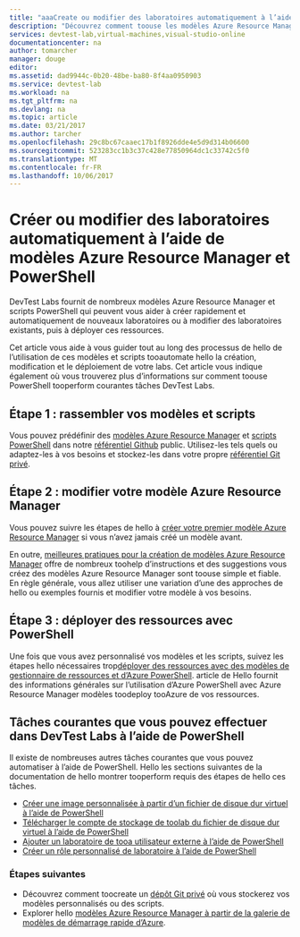 ```yaml
---
title: "aaaCreate ou modifier des laboratoires automatiquement à l’aide de modèles Azure Resource Manager avec PowerShell | Documents Microsoft"
description: "Découvrez comment toouse les modèles Azure Resource Manager avec PowerShell toocreate ou modifier des laboratoires automatiquement dans un laboratoire DevTest"
services: devtest-lab,virtual-machines,visual-studio-online
documentationcenter: na
author: tomarcher
manager: douge
editor: 
ms.assetid: dad9944c-0b20-48be-ba80-8f4aa0950903
ms.service: devtest-lab
ms.workload: na
ms.tgt_pltfrm: na
ms.devlang: na
ms.topic: article
ms.date: 03/21/2017
ms.author: tarcher
ms.openlocfilehash: 29c8bc67caaec17b1f8926dde4e5d9d314b06600
ms.sourcegitcommit: 523283cc1b3c37c428e77850964dc1c33742c5f0
ms.translationtype: MT
ms.contentlocale: fr-FR
ms.lasthandoff: 10/06/2017
---
```

# <a name="create-or-modify-labs-automatically-using-azure-resource-manager-templates-and-powershell"></a>Créer ou modifier des laboratoires automatiquement à l’aide de modèles Azure Resource Manager et PowerShell

DevTest Labs fournit de nombreux modèles Azure Resource Manager et scripts PowerShell qui peuvent vous aider à créer rapidement et automatiquement de nouveaux laboratoires ou à modifier des laboratoires existants, puis à déployer ces ressources.

Cet article vous aide à vous guider tout au long des processus de hello de l’utilisation de ces modèles et scripts tooautomate hello la création, modification et le déploiement de votre labs. Cet article vous indique également où vous trouverez plus d’informations sur comment toouse PowerShell tooperform courantes tâches DevTest Labs.

## <a name="step-1-gather-your-templates-and-scripts"></a>Étape 1 : rassembler vos modèles et scripts
Vous pouvez prédéfinir des [modèles Azure Resource Manager](https://github.com/Azure/azure-devtestlab/tree/master/ARMTemplates) et [scripts PowerShell](https://github.com/Azure/azure-devtestlab/tree/master/Scripts) dans notre [référentiel Github](https://github.com/Azure/azure-devtestlab) public. Utilisez-les tels quels ou adaptez-les à vos besoins et stockez-les dans votre propre [référentiel Git privé](devtest-lab-add-artifact-repo.md). 

## <a name="step-2-modify-your-azure-resource-manager-template"></a>Étape 2 : modifier votre modèle Azure Resource Manager
Vous pouvez suivre les étapes de hello à [créer votre premier modèle Azure Resource Manager](https://docs.microsoft.com/en-us/azure/azure-resource-manager/resource-manager-create-first-template) si vous n’avez jamais créé un modèle avant.

En outre, [meilleures pratiques pour la création de modèles Azure Resource Manager](https://docs.microsoft.com/azure/azure-resource-manager/resource-manager-template-best-practices) offre de nombreux toohelp d’instructions et des suggestions vous créez des modèles Azure Resource Manager sont toouse simple et fiable. En règle générale, vous allez utiliser une variation d’une des approches de hello ou exemples fournis et modifier votre modèle à vos besoins.

## <a name="step-3-deploy-resources-with-powershell"></a>Étape 3 : déployer des ressources avec PowerShell
Une fois que vous avez personnalisé vos modèles et les scripts, suivez les étapes hello nécessaires trop[déployer des ressources avec des modèles de gestionnaire de ressources et d’Azure PowerShell](https://docs.microsoft.com/azure/azure-resource-manager/resource-group-template-deploy). article de Hello fournit des informations générales sur l’utilisation d’Azure PowerShell avec Azure Resource Manager modèles toodeploy tooAzure de vos ressources.


## <a name="common-tasks-you-can-perform-in-devtest-labs-using-powershell"></a>Tâches courantes que vous pouvez effectuer dans DevTest Labs à l’aide de PowerShell
Il existe de nombreuses autres tâches courantes que vous pouvez automatiser à l’aide de PowerShell. Hello les sections suivantes de la documentation de hello montrer tooperform requis des étapes de hello ces tâches.

* [Créer une image personnalisée à partir d’un fichier de disque dur virtuel à l’aide de PowerShell](devtest-lab-create-custom-image-from-vhd-using-powershell.md)
* [Télécharger le compte de stockage de toolab du fichier de disque dur virtuel à l’aide de PowerShell](devtest-lab-upload-vhd-using-powershell.md)
* [Ajouter un laboratoire de tooa utilisateur externe à l’aide de PowerShell](devtest-lab-add-devtest-user.md#add-an-external-user-to-a-lab-using-powershell)
* [Créer un rôle personnalisé de laboratoire à l’aide de PowerShell](devtest-lab-grant-user-permissions-to-specific-lab-policies.md#creating-a-lab-custom-role-using-powershell)

### <a name="next-steps"></a>Étapes suivantes
* Découvrez comment toocreate un [dépôt Git privé](devtest-lab-add-artifact-repo.md) où vous stockerez vos modèles personnalisés ou des scripts.
* Explorer hello [modèles Azure Resource Manager à partir de la galerie de modèles de démarrage rapide d’Azure](https://github.com/Azure/azure-quickstart-templates).
